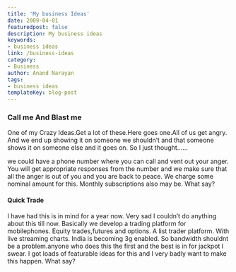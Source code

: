 ```yaml
---
title: 'My business Ideas'
date: 2009-04-01
featuredpost: false
description: My business ideas
keywords:
- business ideas 
link: /business-ideas
category:
- Business
author: Anand Narayan
tags:
- business ideas
templateKey: blog-post
---
```

### Call me And Blast me 
One of my Crazy Ideas.Get a lot of these.Here goes one.All of us get angry. And we end up showing it on someone we shouldn’t and that someone shows it on someone else and it goes on. So I just thought……

we could have a phone number where you can call and vent out your anger. You will get appropriate responses from the number and we make sure that all the anger is out of you and you are back to peace. We charge some nominal amount for this. Monthly subscriptions also may be. What say?

#### Quick Trade
I have had this is in mind for a year now. Very sad I couldn’t do anything about this till now. Basically we develop a trading platform for mobilephones. Equity trades,futures and options. A list trader platform. With live streaming charts. India is becoming 3g enabled. So bandwidth shouldnt be a problem.anyone who does this the first and the best is in for jackpot I swear. I got loads of featurable ideas for this and I very badly want to make this happen. What say?